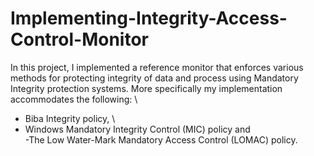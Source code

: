 # Implementing-Integrity-Access-Control-Monitor

In this project, I implemented a reference monitor that enforces various methods for protecting
integrity of data and process using Mandatory Integrity protection systems. More specifically my
implementation accommodates the following: \
- Biba Integrity policy, \
- Windows Mandatory Integrity Control (MIC) policy and \
-The Low Water-Mark Mandatory Access Control (LOMAC) policy.
